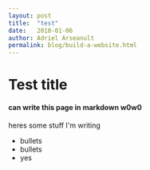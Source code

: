 ```yaml
---
layout: post  
title:  "test"  
date:   2018-01-06   
author: Adriel Arseanult
permalink: blog/build-a-website.html  
---
```



# Test title

#### can write this page in markdown w0w0


heres some stuff I'm writing 
- bullets
- bullets
- yes